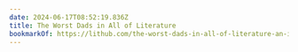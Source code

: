 ```yaml
---
date: 2024-06-17T08:52:19.836Z
title: The Worst Dads in All of Literature
bookmarkOf: https://lithub.com/the-worst-dads-in-all-of-literature-an-incomplete-list/
---
```


